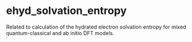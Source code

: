 # ehyd_solvation_entropy
Related to calculation of the hydrated electron solvation entropy for mixed quantum-classical and ab initio DFT models. 
